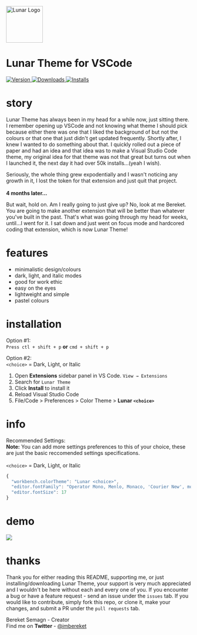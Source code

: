 
<img alt="Lunar Logo" src="https://ph-files.imgix.net/4cfdf81d-87d6-44d5-af96-1ebce322f9ef.gif?auto=format&auto=compress&codec=mozjpeg&cs=strip&w=100&h=100&fit=crop" width="100" />


<h1>Lunar Theme for VSCode</h1>


 <a href="https://marketplace.visualstudio.com/items?itemName=bereketsemagn.Lunar">
    <img alt="Version" src="https://img.shields.io/visual-studio-marketplace/v/bereketsemagn.Lunar" />
  </a>
 
  <a href="https://marketplace.visualstudio.com/items?itemName=bereketsemagn.Lunar">
    <img alt="Downloads" src="https://img.shields.io/visual-studio-marketplace/d/bereketsemagn.Lunar" />
  </a>
  
   <a href="https://marketplace.visualstudio.com/items?itemName=bereketsemagn.Lunar">
    <img alt="Installs" src="https://img.shields.io/visual-studio-marketplace/i/bereketsemagn.Lunar" />
  </a>



# story

Lunar Theme has always been in my head for a while now, just sitting there. I remember opening up VSCode and not knowing what theme I should pick because either there was one that I liked the background of but not the colours or that one that just didn't get updated frequently. Shortly after, I knew I wanted to do something about that. I quickly rolled out a piece of paper and had an idea and that idea was to make a Visual Studio Code theme, my original idea for that theme was not that great but turns out when I launched it, the next day it had over 50k installs...(yeah I wish). 

Seriously, the whole thing grew expodentially and I wasn't noticing any growth in it, I lost the token for that extension and just quit that project. 
<br><br> <b>4 months later...</b>

But wait, hold on. Am I really going to just give up? No, look at me Bereket. You are going to make another extension that will be better than whatever you've built in the past. That's what was going through my head for weeks, until...I went for it. I sat down and just went on focus mode and hardcored coding that extension, which is now Lunar Theme!

# features

- minimalistic design/colours
- dark, light, and italic modes
- good for work ethic
- easy on the eyes
- lightweight and simple
- pastel colours 

# installation 

Option #1: <br>
```Press ctl + shift + p``` **or** ```cmd + shift + p```

Option #2: <br>
```<choice>``` = Dark, Light, or Italic 
1. Open **Extensions** sidebar panel in VS Code. `View → Extensions`
2. Search for `Lunar Theme`
3. Click **Install** to install it
4. Reload Visual Studio Code
5. File/Code > Preferences > Color Theme > **Lunar ```<choice>```**

# info

Recommended Settings: <br>
**Note:** You can add more settings preferences to this of your choice, these are just the basic reccomended settings specifications. <br> <br>
```<choice>``` = Dark, Light, or Italic
 
```js
{
  "workbench.colorTheme": "Lunar <choice>",
  "editor.fontFamily": "Operator Mono, Menlo, Monaco, 'Courier New', monospace",
  "editor.fontSize": 17
}
```

# demo

<img src="https://i.ibb.co/MPnJF4k/Capture.png" />

# thanks

Thank you for either reading this README, supporting me, or just installing/downloading Lunar Theme, your support is very much appreciated and I wouldn't be here without each and every one of you. If you encounter a bug or have a feature request - send an issue under the `issues` tab. If you would like to contribute, simply fork this repo, or clone it, make your changes, and submit a PR under the `pull requests` tab. 

Bereket Semagn - Creator <br>
Find me on **Twitter** - <a href="https://twitter.com/imbereket">@imbereket</a>
